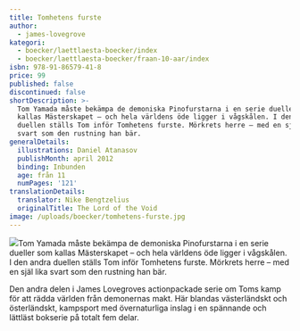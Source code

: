 ```yaml
---
title: Tomhetens furste
author:
  - james-lovegrove
kategori:
  - boecker/laettlaesta-boecker/index
  - boecker/laettlaesta-boecker/fraan-10-aar/index
isbn: 978-91-86579-41-8
price: 99
published: false
discontinued: false
shortDescription: >-
  Tom Yamada måste bekämpa de demoniska Pino­furstarna i en serie dueller som
  kallas Mästerskapet – och hela världens öde ligger i vågskålen. I den andra
  duellen ställs Tom inför Tomhetens furste. Mörkrets herre – med en själ lika
  svart som den rustning han bär.
generalDetails:
  illustrations: Daniel Atanasov
  publishMonth: april 2012
  binding: Inbunden
  age: från 11
  numPages: '121'
translationDetails:
  translator: Nike Bengtzelius
  originalTitle: The Lord of the Void
image: /uploads/boecker/tomhetens-furste.jpg
---
```

![](/uploads/images/pinan.gif)Tom Yamada måste bekämpa de demoniska Pino­furstarna i en serie dueller som kallas Mästerskapet – och hela världens öde ligger i vågskålen. I den andra duellen ställs Tom inför Tomhetens furste. Mörkrets herre – med en själ lika svart som den rustning han bär.

Den andra delen i James Lovegroves action­packade serie om Toms kamp för att rädda världen från demonernas makt. Här blandas västerländskt och österländskt, kampsport med övernaturliga inslag i en spännande och lättläst bokserie på totalt fem delar.
